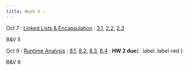 ```yaml
---
title: Week 6 - 
---
```


Oct 7
: [Linked Lists & Encapsulation](#)
  : [3.1](#), [2.2](#), [2.3](#)

B&V 5

Oct 9
: [Runtime Analysis](#)
  : [8.1](#), [8.2](#), [8.3](#), [8.4](#)
: **HW 2 due**{: .label .label-red }

B&V 6